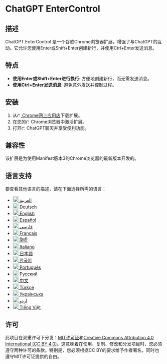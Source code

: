 # ChatGPT EnterControl

## 描述

ChatGPT EnterControl 是一个谷歌Chrome浏览器扩展，增强了与ChatGPT的互动。它允许您使用Enter或Shift+Enter创建新行，并使用Ctrl+Enter发送消息。

## 特点

- **使用Enter或Shift+Enter进行换行**: 方便地创建新行，而无需发送消息。
- **使用Ctrl+Enter发送消息**: 避免意外发送并控制过程。

## 安装
1. 从[<img src="https://fonts.gstatic.com/s/i/productlogos/chrome_store/v7/192px.svg" width="12" alt="Chrome网上应用店标志"> Chrome网上应用店](https://chromewebstore.google.com/detail/ChatGPT-EnterControl)下载扩展。
2. 在您的<img src="https://fonts.gstatic.com/s/i/productlogos/chrome/v7/192px.svg" width="12" alt="Chrome标志"> Chrome浏览器中激活扩展。
3. 打开<img src="https://upload.wikimedia.org/wikipedia/commons/0/04/ChatGPT_logo.svg" width="12" alt="ChatGPT标志"> ChatGPT聊天并享受便利功能。

## 兼容性

该扩展是为使用Manifest版本3的Chrome浏览器的最新版本开发的。

## 语言支持

要查看其他语言的描述，请在下面选择所需的语言：

- [<img src="https://flagcdn.com/ae.svg" width="18" alt="阿拉伯联合酋长国国旗"> العربية](./README_AR.md)
- [<img src="https://flagcdn.com/de.svg" width="18" alt="德国国旗"> Deutsch](./README_DE.md)
- [<img src="https://flagcdn.com/gb.svg" width="18" alt="英国国旗"> English](../../README.md)
- [<img src="https://flagcdn.com/es.svg" width="18" alt="西班牙国旗"> Español](./README_ES.md)
- [<img src="https://flagcdn.com/ir.svg" width="18" alt="伊朗国旗"> فارسی](./README_FA.md)
- [<img src="https://flagcdn.com/fr.svg" width="18" alt="法国国旗"> Français](./README_FR.md)
- [<img src="https://flagcdn.com/in.svg" width="18" alt="印度国旗"> हिन्दी](./README_HI.md)
- [<img src="https://flagcdn.com/it.svg" width="18" alt="意大利国旗"> Italiano](./README_IT.md)
- [<img src="https://flagcdn.com/jp.svg" width="18" alt="日本国旗"> 日本語](./README_JA.md)
- [<img src="https://flagcdn.com/kr.svg" width="18" alt="韩国国旗"> 한국어](./README_KO.md)
- [<img src="https://flagcdn.com/pt.svg" width="18" alt="葡萄牙国旗"> Português](./README_PT.md)
- [<img src="https://flagcdn.com/ru.svg" width="18" alt="俄罗斯国旗"> Русский](./README_RU.md)
- [<img src="https://flagcdn.com/cn.svg" width="18" alt="中国国旗"> 中文](./README_ZH.md)
- [<img src="https://flagcdn.com/tr.svg" width="18" alt="土耳其国旗"> Türkçe](./README_TR.md)
- [<img src="https://flagcdn.com/ua.svg" width="18" alt="乌克兰国旗"> Українська](./README_UK.md)
- [<img src="https://flagcdn.com/pk.svg" width="18" alt="巴基斯坦国旗"> اردو](./README_UR.md)
- [<img src="https://flagcdn.com/vi.svg" width="18" alt="越南国旗"> Tiếng Việt](./README_VI.md)

## 许可

此项目在双重许可下分发：[MIT许可证](../../LICENSE_MIT)和[Creative Commons Attribution 4.0 International (CC BY 4.0)](../../LICENSE_CC_BY_4.0)。这意味着在使用、复制、修改和分发项目时，您必须遵守两种许可的条款。特别是，您必须根据CC BY的要求给予作者署名，同时也遵守MIT许可证提供的自由。
